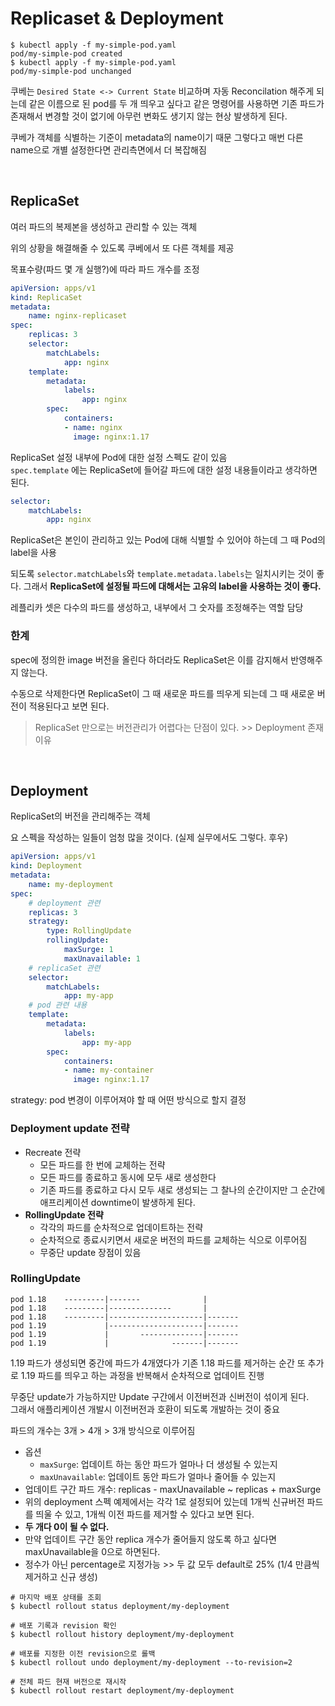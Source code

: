 # Replicaset & Deployment

```shell
$ kubectl apply -f my-simple-pod.yaml
pod/my-simple-pod created
$ kubectl apply -f my-simple-pod.yaml
pod/my-simple-pod unchanged
```
쿠베는 `Desired State <-> Current State` 비교하며 자동 Reconcilation 해주게 되는데 같은 이름으로 된 pod를 두 개 띄우고 싶다고 같은 명령어를 사용하면 기존 파드가 존재해서 변경할 것이 없기에 아무런 변화도 생기지 않는 현상 발생하게 된다.

쿠베가 객체를 식별하는 기준이 metadata의 name이기 때문
그렇다고 매번 다른 name으로 개별 설정한다면 관리측면에서 더 복잡해짐  

<br>

## ReplicaSet

여러 파드의 복제본을 생성하고 관리할 수 있는 객체  

위의 상황을 해결해줄 수 있도록 쿠베에서 또 다른 객체를 제공

목표수량(파드 몇 개 실행?)에 따라 파드 개수를 조정

```yaml
apiVersion: apps/v1
kind: ReplicaSet
metadata:
    name: nginx-replicaset
spec:
    replicas: 3
    selector:
        matchLabels:
            app: nginx
    template:
        metadata:
            labels:
                app: nginx
        spec:
            containers:
            - name: nginx
              image: nginx:1.17
```
ReplicaSet 설정 내부에 Pod에 대한 설정 스펙도 같이 있음  
`spec.template` 에는 ReplicaSet에 들어갈 파드에 대한 설정 내용들이라고 생각하면 된다.

```yaml
selector:
    matchLabels:
        app: nginx
```
ReplicaSet은 본인이 관리하고 있는 Pod에 대해 식별할 수 있어야 하는데 그 때 Pod의 label을 사용

되도록 `selector.matchLabels`와 `template.metadata.labels`는 일치시키는 것이 좋다. 그래서 **ReplicaSet에 설정될 파드에 대해서는 고유의 label을 사용하는 것이 좋다.**  

레플리카 셋은 다수의 파드를 생성하고, 내부에서 그 숫자를 조정해주는 역할 담당

### 한계

spec에 정의한 image 버전을 올린다 하더라도 ReplicaSet은 이를 감지해서 반영해주지 않는다.  

수동으로 삭제한다면 ReplicaSet이 그 때 새로운 파드를 띄우게 되는데 그 때 새로운 버전이 적용된다고 보면 된다.  

> ReplicaSet 만으로는 버전관리가 어렵다는 단점이 있다. >> Deployment 존재이유

<br>

## Deployment

ReplicaSet의 버전을 관리해주는 객체

요 스펙을 작성하는 일들이 엄청 많을 것이다. (실제 실무에서도 그렇다. 후우)

```yaml
apiVersion: apps/v1
kind: Deployment
metadata:
    name: my-deployment
spec:
    # deployment 관련
    replicas: 3
    strategy:
        type: RollingUpdate
        rollingUpdate:
            maxSurge: 1
            maxUnavailable: 1
    # replicaSet 관련
    selector:
        matchLabels:
            app: my-app
    # pod 관련 내용
    template:
        metadata:
            labels:
                app: my-app
        spec:
            containers:
            - name: my-container
              image: nginx:1.17
```

strategy: pod 변경이 이루어져야 할 때 어떤 방식으로 할지 결정

### Deployment update 전략

- Recreate 전략
  - 모든 파드를 한 번에 교체하는 전략
  - 모든 파드를 종료하고 동시에 모두 새로 생성한다
  - 기존 파드를 종료하고 다시 모두 새로 생성되는 그 찰나의 순간이지만 그 순간에 애프리케이션 downtime이 발생하게 된다.
- **RollingUpdate 전략**
  - 각각의 파드를 순차적으로 업데이트하는 전략
  - 순차적으로 종료시키면서 새로운 버전의 파드를 교체하는 식으로 이루어짐
  - 무중단 update 장점이 있음


### RollingUpdate

```
pod 1.18    ---------|-------              |
pod 1.18    ---------|--------------       |
pod 1.18    ---------|---------------------|-------
pod 1.19             |---------------------|-------
pod 1.19             |       --------------|-------
pod 1.19             |              -------|-------
```
1.19 파드가 생성되면 중간에 파드가 4개였다가 기존 1.18 파드를 제거하는 순간 또 추가로 1.19 파드를 띄우고 하는 과정을 반복해서 순차적으로 업데이트 진행  

무중단 update가 가능하지만 Update 구간에서 이전버전과 신버전이 섞이게 된다.  
그래서 애플리케이션 개발시 이전버전과 호환이 되도록 개발하는 것이 중요

파드의 개수는 3개 > 4개 > 3개 방식으로 이루어짐

- 옵션
  - `maxSurge`: 업데이트 하는 동안 파드가 얼마나 더 생성될 수 있는지
  - `maxUnavailable`: 업데이트 동안 파드가 얼마나 줄어들 수 있는지
- 업데이트 구간 파드 개수: replicas - maxUnavailable ~ replicas + maxSurge
- 위의 deployment 스펙 예제에서는 각각 1로 설정되어 있는데 1개씩 신규버전 파드를 띄울 수 있고, 1개씩 이전 파드를 제거할 수 있다고 보면 된다.
- **두 개다 0이 될 수 없다.**
- 만약 업데이트 구간 동안 replica 개수가 줄어들지 않도록 하고 싶다면 maxUnavailable을 0으로 하면된다.
- 정수가 아닌 percentage로 지정가능 >> 두 값 모두 default로 25% (1/4 만큼씩 제거하고 신규 생성)

```shell
# 마지막 배포 상태를 조회
$ kubectl rollout status deployment/my-deployment

# 배포 기록과 revision 확인
$ kubectl rollout history deployment/my-deployment

# 배포를 지정한 이전 revision으로 롤백
$ kubectl rollout undo deployment/my-deployment --to-revision=2

# 전체 파드 현재 버전으로 재시작
$ kubectl rollout restart deployment/my-deployment
```
